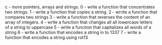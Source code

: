c - more pointers, arrays and strings.
0 - write a function that concentrates two strings.
1 - write a function that copies a string.
2 - wrrite a function that compares two strings
3 - write a function that reverses the content of an array of integers.
4 - write a function that changes all all lowercase letters  of a string to uppercase
5 - write a function that capitalizes all words of a string
6 - write a function that encodes a string in to 1337
7 - write a function that encodes a string using rot13

